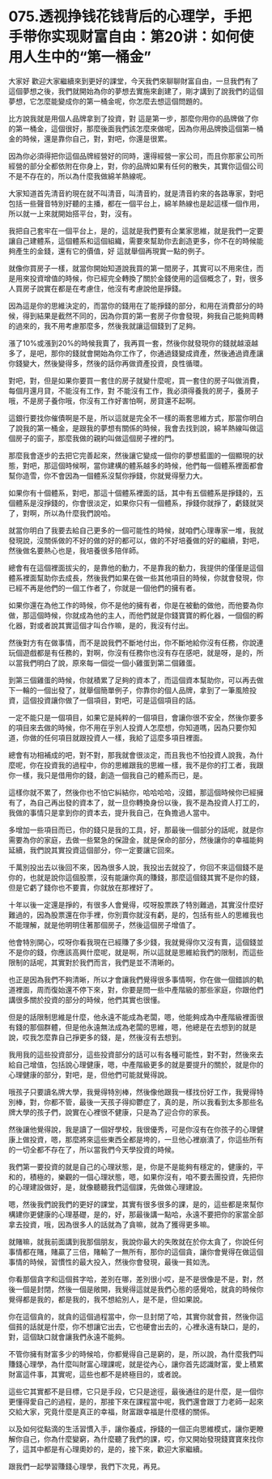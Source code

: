 # 075.透视挣钱花钱背后的心理学，手把手带你实现财富自由：第20讲：如何使用人生中的“第一桶金”

大家好 歡迎大家繼續來到更好的課堂，今天我們來聊聊財富自由，一旦我們有了這個夢想之後，我們就開始為你的夢想去實施來創建了，剛才講到了說我們的這個夢想，它怎麼能變成你的第一桶金呢，你怎麼去想這個問題的。

比方說我就是用個人品牌拿到了投資，對 這是第一步，那麼你用你的品牌做了你的第一桶金，這個很好，那麼後面我們該怎麼來做呢，因為你用品牌換這個第一桶金的時候，還是靠你自己，對，對吧，你還是很累。

因為你必須得把你這個品牌經營好的同時，還得經營一家公司，而且你那家公司所經營的部分全都依附在你身上，對，你的品牌如果有任何的散失，其實你這個公司不是不存在的，所以為什麼我做綿羊熱線呢。

大家知道首先清音約現在就不叫清音，叫清音約，就是清音約來的各路專家，對吧 包括一些聲音特別好聽的主播，都在一個平台上，綿羊熱線也是起這樣一個作用，所以就一上來就開始搭平台，對，沒有。

我把自己套牢在一個平台上，是的，這就是我們要有企業家思維，就是我們一定要讓自己建體系，這個體系和這個組織，需要來幫助你去創造更多，你不在的時候能夠產生的金錢，還有它的價值，好 這就舉個再現實一點的例子。

就像你買房子一樣，就當你開始知道說我買的第一間房子，其實可以不用來住，而是用來投資增值的時候，你已經完全轉換了關於金錢使用的這個概念了，對，很多人買房子說實在都是在考慮住，他沒有考慮說他是掙錢。

因為這是你的思維決定的，而當你的錢用在了能掙錢的部分，和用在消費部分的時候，得到結果是截然不同的，因為你買的第一套房子你會發現，夠我自己能夠周轉的過來的，我不用考慮那麼多，然後我就讓這個錢到了足夠。

漲了10%或漲到20%的時候我賣了，我再買一套，然後你就發現你的錢就越滾越多了，是吧，那你的錢就會開始為你工作了，你通過錢變成資產，然後通過資產讓你錢變大，然後變得多，然後的話你再做資產投資，良性循環。

對吧，對，但是如果你要買一套住的房子就變什麼呢，買一套住的房子叫做消費，每個月還月貸，不能沒有工作，對 不能沒有工作，我必須得養我的房子，養房子哦，不是房子養你哦，你沒有工作好害怕啊，房貸還不起啊。

這銀行要找你催債啊是不是，所以這就是完全不一樣的兩套思維方式，那當你明白了說我的第一桶金，是跟我的夢想有關係的時候，我會去找到說，綿羊熱線叫做這個房子的窗子，那麼我做的親約叫做這個房子裡的門。

那麼我會逐步的去把它完善起來，然後讓它變成一個你的夢想藍圖的一個顯現的狀態，對吧，那這個時候啊，當你建構的體系越多的時候，他們每一個體系裡面都會幫你造雪，你不會因為一個體系沒幫你掙錢，你就覺得壓力大。

如果你有十個體系，對吧，那這十個體系裡面的話，其中有五個體系是掙錢的，五個體系是沒掙錢的，你會很淡定，如果你只有一個體系，掙錢你就掙了，虧錢就哭了，對啊，所以為什麼我們說哈。

就當你明白了我要去給自己更多的一個可能性的時候，就咱們心理專家一堆，我就發現說，沒關係做的不好的做的好的都可以，做的不好培養做的好的繼續，對吧，然後做名要熱心也是，我培養很多陪伴師。

總會有在這個裡面拔尖的，是靠他的動力，不是靠我的動力，我提供的僅僅是這個體系裡面幫助你去成長，然後我們如果在做一些其他項目的時候，你就會發現，你已經不再是他們的一個工作者了，你就是一個他們的擁有者。

如果你還在為他工作的時候，你不是他的擁有者，你是在被動的做他，而他要為你做，那這個時候，你就成為他的主人，而他們就是你錢寶寶的孵化器，一個個的孵化器，對或者說其實這個才叫合作嘛，是的，我沒有付出。

然後對方有在做事情，而不是說我們不斷地付出，你不斷地給你沒有任務，你說連玩個遊戲都是有任務的，對啊，你沒有任務你也沒有存在感吧，就是呀，是的，所以當我們明白了說，原來每一個從一個小雞蛋到第二個雞蛋。

到第三個雞蛋的時候，你就積累了足夠的資本了，而這個資本幫助你，可以再去做下一輪的一個出發了，就舉個簡單例子，你靠你的個人品牌，拿到了一筆風險投資，這個投資讓你做了一個項目，對吧，可是這個項目的話。

一定不能只是一個項目，如果它是純粹的一個項目，會讓你很不安全，然後你要多的項目來去做的時候，你不用在乎別人投資人怎麼想，你知道嗎，因為只要你知道，你做的任何項目就跟投資人一樣，我給了這麼多項目裡面。

總會有功相補成的吧，對不對，那我就會很淡定，而且我也不怕投資人說我，為什麼呢，你在投資我的過程中，你的思維跟我的思維一樣，我不是你的打工者，我跟你一樣，我只是借用你的錢，創造一個我自己的體系而已，是。

這樣你就不累了，然後你也不怕它糾結你，哈哈哈哈，沒錯，那這個時候你已經擁有了，為自己再出發的資本了，就一旦你轉換身份以後，我不是為投資人打工的，我做的事情只是拿到你的資本去，提升我自己，在負擔過人當中。

多增加一些項目而已，你的錢只是我的工具，好，那最後一個部分的話呢，就是你需要為你的家庭，去做一些緊急的保證金，就是保命的部分，然後讓你的幸福能夠延續，我們說其實投資這個部分，你一定要讓它回來。

千萬別投出去以後回不來，因為很多人說，我投出去就投了，你回不來這個錢不是你的，也就是說你這個股票，沒有能讓你真的賺錢，那麼這個錢其實不是你的錢，但是它虧了錢你也不要賣，你就放在那裡好了。

十年以後一定還是掙的，有很多人會覺得，哎呀股票跌了特別難過，其實沒什麼好難過的，因為股票還在你手裡，你別賣你就沒有虧，是的，包括有些人的思維我也不能理解，就是他明明住著那個房子，然後這個房子增值了。

他會特別開心，哎呀你看我現在已經賺了多少錢，我就覺得你又沒有賣，這個錢並不是你的錢，你應該高興什麼呢，就是啊，所以這就是思維給我們的限制，而這些限制的話呢，其實對於我們而言，我們是並不清晰的。

也正是因為我們不夠清晰，所以才會讓我們覺得很多事情啊，你在做一個錯誤的軌道裡面，周而復始還不停下來，對，你要是問一些中產階級的那些家庭，你跟他們講很多關於投資的部分的時候，他們其實也很懂。

但是的話限制思維是什麼，他永遠不能成為老闆，嗯，他能夠成為中產階級裡面很有錢的那個群體，但是他永遠無法成為老闆的思維，嗯，他總是在去想到的就是說，哎我怎麼靠自己掙更多的錢，是，然後沒有去想到。

我用我的這些投資部分，這些投資部分的話可以有各種可能性，對不對，然後來去給自己增值，包括說心理健康，嗯，中產階級更多的就是要提升的關於，就是你的心理健康的部分，對吧，是，但他們可能就覺得說。

哦孩子只要讀名牌大學，我覺得特別棒，然後像他跟我一樣找份好工作，我覺得特別棒，對，你都不管，最後一天孩子得抑鬱症了，真的是，所以我看到太多那些名牌大學的孩子們，說實在心裡很不健康，只是為了迎合你的家長。

然後讓他覺得說，我是讀了一個好學校，我很優秀，可是你沒有在你孩子的心理健康上做投資，嗯，那麼將來這些東西全都是垮的，一旦他心裡崩潰了，你這些所有的一切全都不存在了，所以當我們今天學投資的時候。

我們第一要投資的就是自己的心理狀態，是，你是不是能夠有穩定的，健康的，平和的，積極的，樂觀的一個心理狀態，嗯，如果你沒有，咱不要去團投資，先把你的心理建設做好，是，就像聽聽我們這個課，先做做心理建設。

嗯，然後我們說我們的更好的課堂，其實有很多很多的課，是的，這些都是來幫你構建你更健康的心理基礎，是的，好，那最後講一點哈，永遠不要把你的家當全部拿去投資，哦，因為很多人的話就為了貪嘛，就為了獲得更多嘛。

就賭嘛，就我前面講到我那個朋友，我說你最大的失敗就在於你太貪了，你說任何事情都在賭，賭贏了三倍，賭輸了一無所有，那你的這個貪，讓你會覺得在做這個事情的時候，習慣性的最大投入，然後你會發現，最後一貧如洗。

你看那個貪字和這個貧字哈，差別在哪，差別很小哎，是不是很像是不是，對，然後一個是封閉，然後一個是敞開，我覺得這就是我們心態的感覺哈，就貪的時候你覺得都是我的，都是我的，我不想給別人，是不是，但如果說。

你在這個貪的，就貪的這個過程當中，你一旦封閉了哈，其實你就會貧，然後你這個貧的話就是什麼，你不想讓它出去，它也硬會出去的，心裡永遠有缺口，是的，對，這個缺口就會讓我們永遠不能夠。

不管你擁有財富多少的時候哈，你都覺得自己是窮的，是，所以說，為什麼我們叫賺錢心理學，為什麼叫財富心理課呢，就是從內心，讓你首先認識財富，愛上積累財富這件事，其實呢，這些也都不是終極目的，或者說。

這些它其實都不是目標，它只是手段，它只是途徑，最後通往的是什麼，是一個你更懂得愛自己的過程，是的，那接下來在課程當中呢，我們還會跟丁力老師一起來交給大家，究竟什麼是真正的幸福，財富跟幸福是什麼樣的關係。

以及如何從點滴的生活習慣入手，讓你養成，掙錢的一個正向思維模式，讓你更瞭解你自己，你為什麼變窮，為什麼聽了我們的課，哎，你又開始發現錢寶寶來找你了，這其中都是有心理奧妙的，是的，接下來，歡迎大家繼續。

跟我們一起學習賺錢心理學，我們下次見，再見。